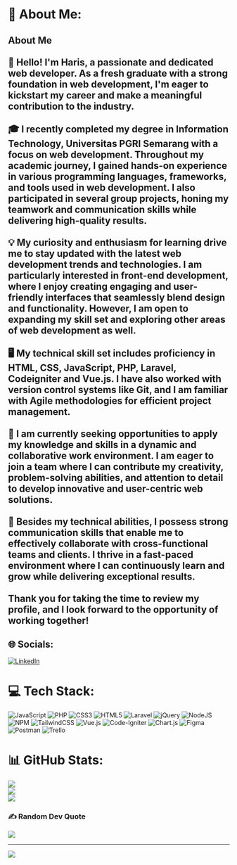 # 💫 About Me:
## About Me<br><br>👋 Hello! I'm Haris, a passionate and dedicated web developer. As a fresh graduate with a strong foundation in web development, I'm eager to kickstart my career and make a meaningful contribution to the industry.<br><br>🎓 I recently completed my degree in Information Technology, Universitas PGRI Semarang with a focus on web development. Throughout my academic journey, I gained hands-on experience in various programming languages, frameworks, and tools used in web development. I also participated in several group projects, honing my teamwork and communication skills while delivering high-quality results.<br><br>💡 My curiosity and enthusiasm for learning drive me to stay updated with the latest web development trends and technologies. I am particularly interested in front-end development, where I enjoy creating engaging and user-friendly interfaces that seamlessly blend design and functionality. However, I am open to expanding my skill set and exploring other areas of web development as well.<br><br>🖥️ My technical skill set includes proficiency in HTML, CSS, JavaScript, PHP, Laravel, Codeigniter and Vue.js. I have also worked with version control systems like Git, and I am familiar with Agile methodologies for efficient project management.<br><br>💼 I am currently seeking opportunities to apply my knowledge and skills in a dynamic and collaborative work environment. I am eager to join a team where I can contribute my creativity, problem-solving abilities, and attention to detail to develop innovative and user-centric web solutions.<br><br>🌟 Besides my technical abilities, I possess strong communication skills that enable me to effectively collaborate with cross-functional teams and clients. I thrive in a fast-paced environment where I can continuously learn and grow while delivering exceptional results.<br><br>Thank you for taking the time to review my profile, and I look forward to the opportunity of working together!


## 🌐 Socials:
[![LinkedIn](https://img.shields.io/badge/LinkedIn-%230077B5.svg?logo=linkedin&logoColor=white)](https://linkedin.com/in/abdulharis) 

# 💻 Tech Stack:
![JavaScript](https://img.shields.io/badge/javascript-%23323330.svg?style=flat&logo=javascript&logoColor=%23F7DF1E) ![PHP](https://img.shields.io/badge/php-%23777BB4.svg?style=flat&logo=php&logoColor=white) ![CSS3](https://img.shields.io/badge/css3-%231572B6.svg?style=flat&logo=css3&logoColor=white) ![HTML5](https://img.shields.io/badge/html5-%23E34F26.svg?style=flat&logo=html5&logoColor=white) ![Laravel](https://img.shields.io/badge/laravel-%23FF2D20.svg?style=flat&logo=laravel&logoColor=white) ![jQuery](https://img.shields.io/badge/jquery-%230769AD.svg?style=flat&logo=jquery&logoColor=white) ![NodeJS](https://img.shields.io/badge/node.js-6DA55F?style=flat&logo=node.js&logoColor=white) ![NPM](https://img.shields.io/badge/NPM-%23000000.svg?style=flat&logo=npm&logoColor=white) ![TailwindCSS](https://img.shields.io/badge/tailwindcss-%2338B2AC.svg?style=flat&logo=tailwind-css&logoColor=white) ![Vue.js](https://img.shields.io/badge/vuejs-%2335495e.svg?style=flat&logo=vuedotjs&logoColor=%234FC08D) ![Code-Igniter](https://img.shields.io/badge/CodeIgniter-%23EF4223.svg?style=flat&logo=codeIgniter&logoColor=white) ![Chart.js](https://img.shields.io/badge/chart.js-F5788D.svg?style=flat&logo=chart.js&logoColor=white) 	![Figma](https://img.shields.io/badge/figma-%23F24E1E.svg?style=flat&logo=figma&logoColor=white) ![Postman](https://img.shields.io/badge/Postman-FF6C37?style=flat&logo=postman&logoColor=white) ![Trello](https://img.shields.io/badge/Trello-%23026AA7.svg?style=flat&logo=Trello&logoColor=white)
# 📊 GitHub Stats:
![](https://github-readme-stats.vercel.app/api?username=harrissetyawan&theme=calm&hide_border=false&include_all_commits=true&count_private=true)<br/>
![](https://github-readme-streak-stats.herokuapp.com/?user=harrissetyawan&theme=calm&hide_border=false)<br/>
![](https://github-readme-stats.vercel.app/api/top-langs/?username=harrissetyawan&theme=calm&hide_border=false&include_all_commits=true&count_private=true&layout=compact)

### ✍️ Random Dev Quote
![](https://quotes-github-readme.vercel.app/api?type=horizontal&theme=radical)

---
[![](https://visitcount.itsvg.in/api?id=harrissetyawan&icon=0&color=7)](https://visitcount.itsvg.in)

<!-- Proudly created with GPRM ( https://gprm.itsvg.in ) -->